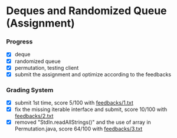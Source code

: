 # Deques and Randomized Queue (Assignment)

### Progress

- [x] deque
- [x] randomized queue
- [x] permutation, testing client
- [x] submit the assignment and optimize according to the feedbacks

### Grading System

- [x] submit 1st time, score 5/100 with [feedbacks/1.txt](https://github.com/runningIris/deques-randomized-queue/blob/master/feedbacks/1.txt)
- [x] fix the missing iterable interface and submit, score 10/100 with [feedbacks/2.txt](https://github.com/runningIris/deques-randomized-queue/blob/master/feedbacks/2.txt)
- [x] removed "StdIn.readAllStrings()" and the use of array in Permutation.java, score 64/100 with [feedbacks/3.txt](https://github.com/runningIris/deques-randomized-queue/blob/master/feedbacks/3.txt)
